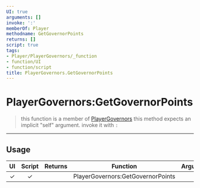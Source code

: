 ```yaml
---
UI: true
arguments: []
invoke: ':'
memberOf: Player
methodname: GetGovernorPoints
returns: []
script: true
tags:
- Player/PlayerGovernors/_function
- function/UI
- function/script
title: PlayerGovernors.GetGovernorPoints
---
```

# PlayerGovernors:GetGovernorPoints
> this function is a member of [PlayerGovernors](civ-6/lua/PlayerGovernors.md)
> this method expects an implicit "self" argument. invoke it with `:`
-----
## Usage
|  UI | Script | Returns | Function | Arguments |
|:---:|:------:|-------:|:--------:|:---------|
|✓|✓||PlayerGovernors:GetGovernorPoints||
